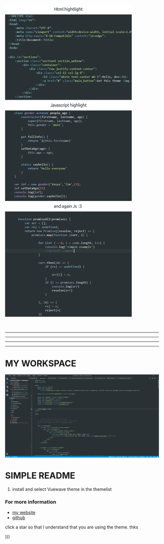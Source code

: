 


![highlights](theme.jpg)
<br><br><br>

-------------------------------
-------------------------------
-------------------------------
-------------------------------
# MY WORKSPACE <br>
![highlights](1.jpg)

# SIMPLE README
1) install and select Vuewave theme in the themelist

### For more information
* [my website](https://sierra-studio.tech/)
* [github](https://github.com/avzcp4)

click a star so that I understand that you are using the theme. thks

)))

